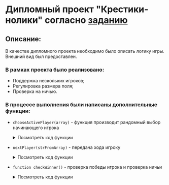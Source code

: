# Дипломный проект "Крестики-нолики" согласно [заданию](https://github.com/netology-code/pb-diplom)

## Описание:

В качестве дипломного проекта необходимо было описать логику игры. Внешний вид был предоставлен.

### В рамках проекта было реализовано:

* Поддержка нескольких игроков;
* Регулировка размера поля;
* Проверка на ничью.

### В процессе выполнения были написаны дополнительные функции:

* `chooseActivePlayer(array)` - функция производит рандомный выбор начинающего игрока

    <details>
    <summary>Посмотреть код функции</summary>

    ```javascript 
    /**
     * Assigns a random number depending on the length of the transmitted array. Uses the given number as an array index.
     * @param {object} array
     */

    function chooseActivePlayer(array) {
        let length = array.length; //будем передавать длину массива в качестве пограничного значения рандома
        let randomNumber = (Math.random() * length);
        let number = Math.floor(randomNumber);
        let index = array[number]; //передадим число в индекс массиву
        return index; //вернем значение (в данном случае либо 0 либо 1)
    }
    ```
    </details>

* `nextPlayer(strFromArray)` - передача хода игроку

    <details>
    <summary>Посмотреть код функции</summary>

    ```javascript
    /**
     * Change Active Player and give the next tip.
     * @param {string} strFromArray
     */

    function nextPlayer(strFromArray) {
        indexOfPlayer = players.indexOf(strFromArray); //ищем индекс активного игрока в массиве players
        lastIndexPlayer = players.length - 1; //индекс последнего хода будет равен длине массива -1 (так как отсчет с 0)
        if (indexOfPlayer === lastIndexPlayer) {
            activePlayer = players[0];
            return activePlayer;
        }
        else {
            activePlayer = players[indexOfPlayer + 1];
            return activePlayer;
        }
    }
    ```
    </details>

* `function checkWinner()` - проверка победы игрока и проверка ничьи

    <details>
    <summary>Посмотреть код функции</summary>

    ```javascript
    function checkWinner() {
        let count = 0; //счетчик
        
        for (j = 0; j < boardSize; j++) { //идем по внешнему массиву
            let countHorizontal = 0;
            let countVertical = 0;
            let countDiagonalLeft = 0;
            let countDiagonalRight = 0;
            for (let i = 0; i < boardSize; i++) { //идем по внутренности

                if (board[j][i] == activePlayer) { //00 01 02 | 10 11 12... (горизонталь)
                    countHorizontal++;
                }

                if (board[i][j] == activePlayer) { //00 10 20 | 10 11 21... (вертикаль)
                    countVertical++;
                }

                if (board[i][i] == activePlayer) { //00 11 22 (диагональ)
                    countDiagonalLeft++;
                }

                let index = board.length - 1 - i; //3-1-0 | 3-1-1 | 3-1-2

                if (board[i][index] == activePlayer) { //02 11 00
                    countDiagonalRight++;
                }

                if (board[j][i]) {
                    count++;
                    console.log(count);
                }

                if (countHorizontal === boardSize ||
                    countVertical === boardSize ||
                    countDiagonalLeft === boardSize ||
                    countDiagonalRight === boardSize) {

                    showWinner(players.indexOf(activePlayer));
                }
                
                if (countHorizontal !== boardSize &&
                    countVertical !== boardSize &&
                    countDiagonalLeft !== boardSize &&
                    countDiagonalRight !== boardSize &&
                    count === boardSize * boardSize) {

                    showWinner(undefined);
                }
            }
        }
    }
    ```

    </details>
